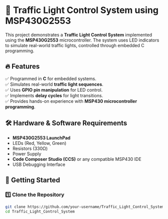 # 🚦 Traffic Light Control System using MSP430G2553

This project demonstrates a **Traffic Light Control System** implemented using the **MSP430G2553** microcontroller. The system uses LED indicators to simulate real-world traffic lights, controlled through embedded C programming.

## 🔥 Features
✅ Programmed in **C** for embedded systems.  
✅ Simulates real-world **traffic light sequences**.  
✅ Uses **GPIO pin manipulation** for LED control.  
✅ Implements **delay cycles** for light transitions.  
✅ Provides hands-on experience with **MSP430 microcontroller programming**.

## 🛠️ Hardware & Software Requirements
- **MSP430G2553 LaunchPad**
- LEDs (Red, Yellow, Green)
- Resistors (330Ω)
- Power Supply
- **Code Composer Studio (CCS)** or any compatible MSP430 IDE
- USB Debugging Interface

## 🚀 Getting Started

### 1️⃣ Clone the Repository
```sh
git clone https://github.com/your-username/Traffic_Light_Control_System.git
cd Traffic_Light_Control_System

